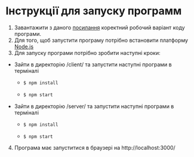 #  Інструкції для запуску программ 

1. Завантажити з даного [посилання](https://drive.google.com/file/d/1PbnoefRf7ZqvR4cUlEBUCv3NPRfuWMyM/view?usp=sharing) коректний робочий варіант коду програми. 
2. Для того, щоб запустити програму потрібно встановити платформу [Node.js](https://nodejs.org/en)
3. Для запуску програми потрібно зробити наступні кроки:
  - Зайти в директорію /client/ та запустити наступні програми в терміналі
    - ```bash
      $ npm install

    - ```bash
      $ npm start 
  - Зайти в директорію /server/ та запустити наступні програми в терміналі
    - ```bash
      $ npm install
    - ```bash
      $ npm start
4. Програма має запуститися в браузері на http://localhost:3000/
